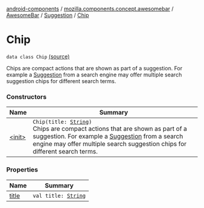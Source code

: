 [android-components](../../../../index.md) / [mozilla.components.concept.awesomebar](../../../index.md) / [AwesomeBar](../../index.md) / [Suggestion](../index.md) / [Chip](./index.md)

# Chip

`data class Chip` [(source)](https://github.com/mozilla-mobile/android-components/blob/master/components/concept/awesomebar/src/main/java/mozilla/components/concept/awesomebar/AwesomeBar.kt#L103)

Chips are compact actions that are shown as part of a suggestion. For example a [Suggestion](../index.md) from a search
engine may offer multiple search suggestion chips for different search terms.

### Constructors

| Name | Summary |
|---|---|
| [&lt;init&gt;](-init-.md) | `Chip(title: `[`String`](https://kotlinlang.org/api/latest/jvm/stdlib/kotlin/-string/index.html)`)`<br>Chips are compact actions that are shown as part of a suggestion. For example a [Suggestion](../index.md) from a search engine may offer multiple search suggestion chips for different search terms. |

### Properties

| Name | Summary |
|---|---|
| [title](title.md) | `val title: `[`String`](https://kotlinlang.org/api/latest/jvm/stdlib/kotlin/-string/index.html) |
